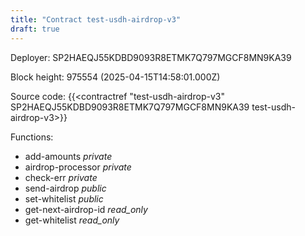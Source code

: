 ```yaml
---
title: "Contract test-usdh-airdrop-v3"
draft: true
---
```

Deployer: SP2HAEQJ55KDBD9093R8ETMK7Q797MGCF8MN9KA39


 



Block height: 975554 (2025-04-15T14:58:01.000Z)

Source code: {{<contractref "test-usdh-airdrop-v3" SP2HAEQJ55KDBD9093R8ETMK7Q797MGCF8MN9KA39 test-usdh-airdrop-v3>}}

Functions:

* add-amounts _private_
* airdrop-processor _private_
* check-err _private_
* send-airdrop _public_
* set-whitelist _public_
* get-next-airdrop-id _read_only_
* get-whitelist _read_only_
